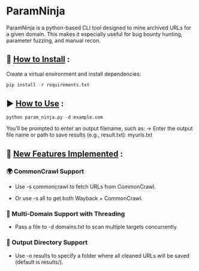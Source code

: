 # ParamNinja
ParamNinja  is a python-based CLI tool designed to mine archived URLs for a given domain. This makes it especially useful for bug bounty hunting, parameter fuzzing, and manual recon. 

## 🐍 <u>How to Install</u> :
Create a virtual environment and install dependencies:

```python
pip install -r requirements.txt
```

## ▶️ <u>How to Use</u> :

```
python param_ninja.py -d example.com
```

You'll be prompted to enter an output filename, such as:
-> Enter the output file name or path to save results (e.g., result.txt): myurls.txt

## 🔧 <u>New Features Implemented</u> :

### 🌍 CommonCrawl Support

- Use -s commoncrawl to fetch URLs from CommonCrawl.

- Or use -s all to get both Wayback + CommonCrawl.

### 🧵 Multi-Domain Support with Threading

- Pass a file to -d domains.txt to scan multiple targets concurrently.

### 📂 Output Directory Support

- Use -o results to specify a folder where all cleaned URLs will be saved (default is results/).

